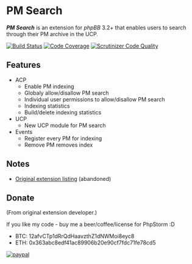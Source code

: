 # PM Search

***PM Search*** is an extension for *phpBB* 3.2+ that enables users to search through their PM archive in the UCP.

[![Build Status](https://travis-ci.org/satanasov/pmsearch.svg?branch=master)](https://travis-ci.org/satanasov/pmsearch) [![Code Coverage](https://scrutinizer-ci.com/g/satanasov/pmsearch/badges/coverage.png?b=master)](https://scrutinizer-ci.com/g/satanasov/pmsearch/?branch=master) [![Scrutinizer Code Quality](https://scrutinizer-ci.com/g/satanasov/pmsearch/badges/quality-score.png?b=master)](https://scrutinizer-ci.com/g/satanasov/pmsearch/?branch=master)

## Features

- ACP
  - Enable PM indexing
  - Globaly allow/disallow PM search
  - Individual user permissions to allow/disallow PM search
  - Indexing statistics
  - Build/delete indexing statistics
- UCP
  - New UCP module for PM search
- Events
  - Register every PM for indexing
  - Remove PM removes index

## Notes

- [Original extension listing](https://www.phpbb.com/community/viewtopic.php?f=456&t=2263011) (abandoned)

## Donate

(From original extension developer.)

If you like my code - buy me a beer/coffee/license for PhpStorm :D

- BTC: 12afvCTp1dRrQdHaavzthZ1dNWMoi8eyc8
- ETH: 0x363abc8edf41ac89906b20e90cf7fdc71fe78cd5

[![paypal](https://www.paypalobjects.com/en_US/i/btn/btn_donateCC_LG.gif)](https://www.paypal.com/cgi-bin/webscr?cmd=_s-xclick&hosted_button_id=XQ6USSXCSUM5W)
